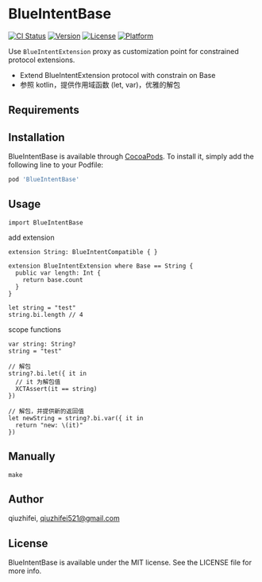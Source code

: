 # BlueIntentBase

[![CI Status](https://travis-ci.com/QiuZhiFei/BlueIntentBase.svg?branch=master)](https://travis-ci.com/qiuzhifei/BlueIntentBase)
[![Version](https://img.shields.io/cocoapods/v/BlueIntentBase.svg?style=flat)](https://cocoapods.org/pods/BlueIntentBase)
[![License](https://img.shields.io/cocoapods/l/BlueIntentBase)](https://github.com/qiuzhifei/BlueIntentBase/blob/master/LICENSE)
[![Platform](https://img.shields.io/cocoapods/p/BlueIntentBase.svg?style=flat)](https://cocoapods.org/pods/BlueIntentBase)

Use `BlueIntentExtension` proxy as customization point for constrained protocol extensions.

- Extend BlueIntentExtension protocol with constrain on Base
- 参照 kotlin，提供作用域函数 (let, var)，优雅的解包

## Requirements

## Installation

BlueIntentBase is available through [CocoaPods](https://cocoapods.org). To install
it, simply add the following line to your Podfile:

```ruby
pod 'BlueIntentBase'
```

## Usage
```
import BlueIntentBase
```
add extension
```
extension String: BlueIntentCompatible { }

extension BlueIntentExtension where Base == String {
  public var length: Int {
    return base.count
  }
}

let string = "test"
string.bi.length // 4
```
scope functions
```
var string: String?
string = "test"

// 解包
string?.bi.let({ it in
  // it 为解包值
  XCTAssert(it == string)
})

// 解包，并提供新的返回值
let newString = string?.bi.var({ it in
  return "new: \(it)"
})
```

## Manually
```
make
```

## Author

qiuzhifei, qiuzhifei521@gmail.com

## License

BlueIntentBase is available under the MIT license. See the LICENSE file for more info.





